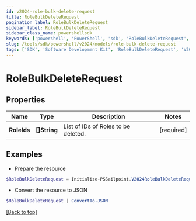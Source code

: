 ```yaml
---
id: v2024-role-bulk-delete-request
title: RoleBulkDeleteRequest
pagination_label: RoleBulkDeleteRequest
sidebar_label: RoleBulkDeleteRequest
sidebar_class_name: powershellsdk
keywords: ['powershell', 'PowerShell', 'sdk', 'RoleBulkDeleteRequest', 'V2024RoleBulkDeleteRequest'] 
slug: /tools/sdk/powershell/v2024/models/role-bulk-delete-request
tags: ['SDK', 'Software Development Kit', 'RoleBulkDeleteRequest', 'V2024RoleBulkDeleteRequest']
---
```



# RoleBulkDeleteRequest

## Properties

Name | Type | Description | Notes
------------ | ------------- | ------------- | -------------
**RoleIds** |  **[]String** | List of IDs of Roles to be deleted. | [required]

## Examples

- Prepare the resource
```powershell
$RoleBulkDeleteRequest = Initialize-PSSailpoint.V2024RoleBulkDeleteRequest  -RoleIds [2c9180847812e0b1017817051919ecca, 2c9180887812e0b201781e129f151816]
```

- Convert the resource to JSON
```powershell
$RoleBulkDeleteRequest | ConvertTo-JSON
```


[[Back to top]](#) 

